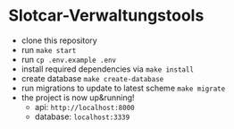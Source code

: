 # Slotcar-Verwaltungstools

* clone this repository
* run ```make start```
* run ```cp .env.example .env```
* install required dependencies via ```make install```
* create database ```make create-database```
* run migrations to update to latest scheme ```make migrate```
* the project is now up&running!
    * api:  ```http://localhost:8000```
    * database: ```localhost:3339```
